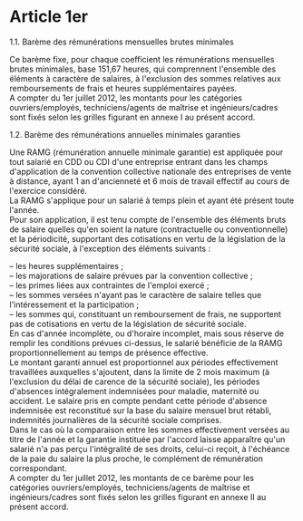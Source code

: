 # Article 1er

 1.1. Barème des rémunérations mensuelles brutes minimales  


 Ce barème fixe, pour chaque coefficient les rémunérations mensuelles brutes minimales, base 151,67 heures, qui comprennent l'ensemble des éléments à caractère de salaires, à l'exclusion des sommes relatives aux remboursements de frais et heures supplémentaires payées.  
 A compter du 1er juillet 2012, les montants pour les catégories ouvriers/employés, techniciens/agents de maîtrise et ingénieurs/cadres sont fixés selon les grilles figurant en annexe I au présent accord.  


 1.2. Barème des rémunérations annuelles minimales garanties  


 Une RAMG (rémunération annuelle minimale garantie) est appliquée pour tout salarié en CDD ou CDI d'une entreprise entrant dans les champs d'application de la convention collective nationale des entreprises de vente à distance, ayant 1 an d'ancienneté et 6 mois de travail effectif au cours de l'exercice considéré.  
 La RAMG s'applique pour un salarié à temps plein et ayant été présent toute l'année.  
 Pour son application, il est tenu compte de l'ensemble des éléments bruts de salaire quelles qu'en soient la nature (contractuelle ou conventionnelle) et la périodicité, supportant des cotisations en vertu de la législation de la sécurité sociale, à l'exception des éléments suivants :  


 – les heures supplémentaires ;  
 – les majorations de salaire prévues par la convention collective ;  
 – les primes liées aux contraintes de l'emploi exercé ;  
 – les sommes versées n'ayant pas le caractère de salaire telles que l'intéressement et la participation ;  
 – les sommes qui, constituant un remboursement de frais, ne supportent pas de cotisations en vertu de la législation de sécurité sociale.  
 En cas d'année incomplète, ou d'horaire incomplet, mais sous réserve de remplir les conditions prévues ci-dessus, le salarié bénéficie de la RAMG proportionnellement au temps de présence effective.  
 Le montant garanti annuel est proportionnel aux périodes effectivement travaillées auxquelles s'ajoutent, dans la limite de 2 mois maximum (à l'exclusion du délai de carence de la sécurité sociale), les périodes d'absences intégralement indemnisées pour maladie, maternité ou accident. Le salaire pris en compte pendant cette période d'absence indemnisée est reconstitué sur la base du salaire mensuel brut rétabli, indemnités journalières de la sécurité sociale comprises.  
 Dans le cas où la comparaison entre les sommes effectivement versées au titre de l'année et la garantie instituée par l'accord laisse apparaître qu'un salarié n'a pas perçu l'intégralité de ses droits, celui-ci reçoit, à l'échéance de la paie du salaire la plus proche, le complément de rémunération correspondant.  
 A compter du 1er juillet 2012, les montants de ce barème pour les catégories ouvriers/employés, techniciens/agents de maîtrise et ingénieurs/cadres sont fixés selon les grilles figurant en annexe II au présent accord.  


